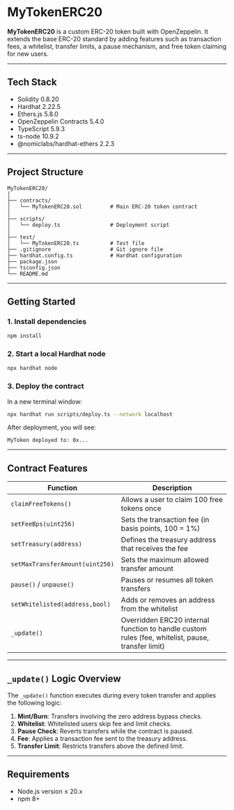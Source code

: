 # MyTokenERC20

**MyTokenERC20** is a custom ERC-20 token built with OpenZeppelin.
It extends the base ERC-20 standard by adding features such as transaction fees, a whitelist, transfer limits, a pause mechanism, and free token claiming for new users.

---

## Tech Stack

- Solidity 0.8.20
- Hardhat 2.22.5
- Ethers.js 5.8.0
- OpenZeppelin Contracts 5.4.0
- TypeScript 5.9.3
- ts-node 10.9.2
- @nomiclabs/hardhat-ethers 2.2.3

---

## Project Structure

```
MyTokenERC20/
│
├── contracts/
│   └── MyTokenERC20.sol         # Main ERC-20 token contract
│
├── scripts/
│   └── deploy.ts                # Deployment script
│
├── test/
│   └── MyTokenERC20.ts          # Test file
├── .gitignore                   # Git ignore file
├── hardhat.config.ts            # Hardhat configuration
├── package.json
├── tsconfig.json
└── README.md
```

---

## Getting Started

### 1. Install dependencies

```bash
npm install
```

### 2. Start a local Hardhat node

```bash
npx hardhat node
```

### 3. Deploy the contract

In a new terminal window:

```bash
npx hardhat run scripts/deploy.ts --network localhost
```

After deployment, you will see:

```
MyToken deployed to: 0x...
```

---

## Contract Features

| Function                 | Description                                                              |
| ------------------------ | ------------------------------------------------------------------------ |
| `claimFreeTokens()`      | Allows a user to claim 100 free tokens once                              |
| `setFeeBps(uint256)`     | Sets the transaction fee (in basis points, 100 = 1%)                     |
| `setTreasury(address)`   | Defines the treasury address that receives the fee                       |
| `setMaxTransferAmount(uint256)` | Sets the maximum allowed transfer amount                               |
| `pause()` / `unpause()`  | Pauses or resumes all token transfers                                    |
| `setWhitelisted(address,bool)` | Adds or removes an address from the whitelist                          |
| `_update()`              | Overridden ERC20 internal function to handle custom rules (fee, whitelist, pause, transfer limit) |

---

## `_update()` Logic Overview

The `_update()` function executes during every token transfer and applies the following logic:

1.  **Mint/Burn**: Transfers involving the zero address bypass checks.
2.  **Whitelist**: Whitelisted users skip fee and limit checks.
3.  **Pause Check**: Reverts transfers while the contract is paused.
4.  **Fee**: Applies a transaction fee sent to the treasury address.
5.  **Transfer Limit**: Restricts transfers above the defined limit.

---

## Requirements

- Node.js version ≤ 20.x
- npm 8+
